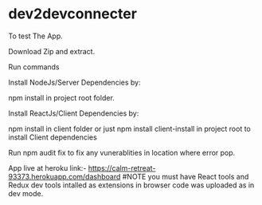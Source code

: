 # dev2devconnecter

To test The App.

Download Zip and extract.

Run commands

Install NodeJs/Server Dependencies by:

npm install in project root folder.

Install ReactJs/Client Dependencies by:

npm install in client folder or just npm install client-install in project root to install Client dependencies

Run npm audit fix to fix any vunerablities in location where error pop.

App live at heroku link:-
https://calm-retreat-93373.herokuapp.com/dashboard
#NOTE you must have React tools and Redux dev tools intalled as extensions in browser code was uploaded as in dev mode.
